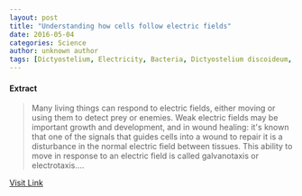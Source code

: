```yaml
---
layout: post
title: "Understanding how cells follow electric fields"
date: 2016-05-04
categories: Science
author: unknown author
tags: [Dictyostelium, Electricity, Bacteria, Dictyostelium discoideum, Amoeba, Amphibian, Biology, Organisms, Medical specialties]
---
```





#### Extract
>Many living things can respond to electric fields, either moving or using them to detect prey or enemies. Weak electric fields may be important growth and development, and in wound healing: it's known that one of the signals that guides cells into a wound to repair it is a disturbance in the normal electric field between tissues. This ability to move in response to an electric field is called galvanotaxis or electrotaxis....



[Visit Link](http://phys.org/news352044807.html)


